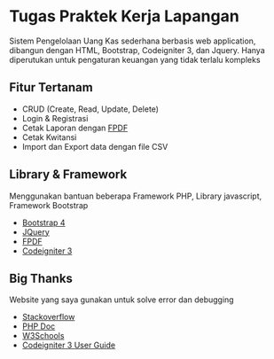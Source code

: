 # Tugas Praktek Kerja Lapangan

Sistem Pengelolaan Uang Kas sederhana 
berbasis web application, dibangun dengan HTML, Bootstrap, Codeigniter 3, dan Jquery.
Hanya diperutukan untuk pengaturan keuangan yang tidak terlalu kompleks

## Fitur Tertanam

- CRUD (Create, Read, Update, Delete)
- Login & Registrasi
- Cetak Laporan dengan [FPDF](http://www.fpdf.org/)
- Cetak Kwitansi
- Import dan Export data dengan file CSV

## Library & Framework

Menggunakan bantuan beberapa Framework PHP, Library javascript, Framework Bootstrap 

- [Bootstrap 4](https://getbootstrap.com/docs/4.4/getting-started/introduction/)
- [JQuery](https://jquery.com/)
- [FPDF](http://www.fpdf.org/)
- [Codeigniter 3](https://codeigniter.com/download)

## Big Thanks

Website yang saya gunakan untuk solve error dan debugging

+ [Stackoverflow](https://stackoverflow.com/)
+ [PHP Doc](https://www.php.net/docs.php)
+ [W3Schools](https://www.w3schools.com/)
+ [Codeigniter 3 User Guide](https://codeigniter.com/userguide3/index.html)

